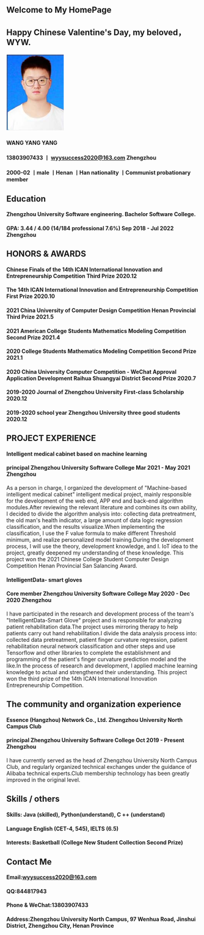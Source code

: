 ## Welcome to My HomePage
## Happy Chinese Valentine's Day, my beloved，WYW.
#### ![wyy](https://raw.githubusercontent.com/TheWangYang/TheWangYang.github.io/master/wyy.jpg)
#### WANG YANG YANG
#### 13803907433 丨 wyysuccess2020@163.com Zhengzhou
#### 2000-02 丨male 丨Henan 丨Han nationality 丨Communist probationary member

## Education
#### Zhengzhou University Software engineering. Bachelor Software College. 
#### GPA: 3.44 / 4.00 (14/184 professional 7.6%) Sep 2018 - Jul 2022 Zhengzhou

## HONORS & AWARDS
#### Chinese Finals of the 14th ICAN International Innovation and Entrepreneurship Competition Third Prize 2020.12
#### The 14th ICAN International Innovation and Entrepreneurship Competition First Prize	2020.10
#### 2021 China University of Computer Design Competition Henan Provincial Third Prize	2021.5
#### 2021 American College Students Mathematics Modeling Competition Second Prize	2021.4
#### 2020 College Students Mathematics Modeling Competition Second Prize	2021.1
#### 2020 China University Computer Competition - WeChat Approval Application Development Raihua Shuangyai District Second Prize 2020.7
#### 2019-2020 Journal of  Zhengzhou University  First-class Scholarship	2020.12
#### 2019-2020 school year Zhengzhou University three good students	2020.12

## PROJECT EXPERIENCE
#### Intelligent medical cabinet based on machine learning 
#### principal Zhengzhou University Software College Mar 2021 - May 2021 Zhengzhou

As a person in charge, I organized the development of "Machine-based intelligent medical cabinet" intelligent medical project, mainly responsible for the development of the web end, APP  end  and  back-end  algorithm  modules.After reviewing the relevant literature and combines its own ability, I  decided to  divide the algorithm analysis into: collecting   data pretreatment, the old man's health indicator, a large amount of data logic regression classification, and the results visualize.When implementing the classification, I use the F  value formula to  make different Threshold minimum, and  realize personalized model training.During the development process, I will use the theory, development knowledge, and I. IoT idea to the project, greatly deepened my understanding of these knowledge.
This project won the 2021 Chinese College Student Computer Design Competition Henan Provincial San Salancing Award.

#### IntelligentData- smart gloves
#### Core member Zhengzhou University Software College May 2020 - Dec 2020 Zhengzhou

I have participated in the research and development process of the team's "IntelligentData-Smart Glove" project and is responsible for analyzing patient rehabilitation data.The project uses mirroring therapy to help patients carry out hand rehabilitation.I divide the data analysis process into: collected data pretreatment, patient finger curvature regression, patient rehabilitation neural network classification and other steps and use Tensorflow  and other libraries to  complete     the establishment and programming of the patient's finger curvature prediction model and the like.In the process of research and development, I applied machine learning knowledge to actual and strengthened their understanding.
This project won the third prize of the 14th ICAN International Innovation Entrepreneurship Competition.

## The community and organization experience
#### Essence (Hangzhou) Network Co., Ltd. Zhengzhou University North Campus Club
#### principal Zhengzhou University Software College Oct 2019   - Present Zhengzhou

I have currently served as the head of Zhengzhou University North Campus Club, and regularly organized technical exchanges under the guidance of  Alibaba technical experts.Club membership technology has been greatly improved in   the original level.

## Skills / others

#### Skills: Java (skilled), Python(understand), C ++ (understand)
#### Language English (CET-4, 545), IELTS (6.5)
#### Interests: Basketball (College New Student Collection Second Prize)

## Contact Me
#### Email:wyysuccess2020@163.com
#### QQ:844817943
#### Phone & WeChat:13803907433
#### Address:Zhengzhou University North Campus, 97 Wenhua Road, Jinshui District, Zhengzhou City, Henan Province

